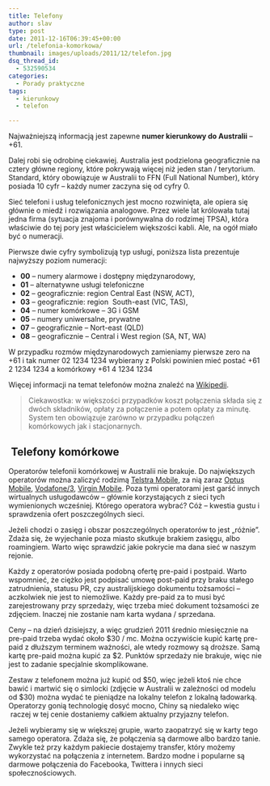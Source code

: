 ```yaml
---
title: Telefony
author: slav
type: post
date: 2011-12-16T06:39:45+00:00
url: /telefonia-komorkowa/
thumbnail: images/uploads/2011/12/telefon.jpg
dsq_thread_id:
  - 532590534
categories:
  - Porady praktyczne
tags:
  - kierunkowy
  - telefon

---
```

Najważniejszą informacją jest zapewne **numer kierunkowy do Australii** &#8211; +61.

Dalej robi się odrobinę ciekawiej. Australia jest podzielona geograficznie na cztery główne regiony, które pokrywają więcej niż jeden stan / terytorium. Standard, który obowiązuje w Australii to FFN (Full National Number), który posiada 10 cyfr &#8211; każdy numer zaczyna się od cyfry 0.

<!--more-->

Sieć telefoni i usług telefonicznych jest mocno rozwinięta, ale opiera się głównie o miedź i rozwiązania analogowe. Przez wiele lat królowała tutaj jedna firma (sytuacja znajoma i porównywalna do rodzimej TPSA), która właściwie do tej pory jest właścicielem większości kabli. Ale, na ogół miało być o numeracji.

Pierwsze dwie cyfry symbolizują typ usługi, poniższa lista prezentuje najwyższy poziom numeracji:

  * **00** &#8211; numery alarmowe i dostępny międzynarodowy,
  * **01** &#8211; alternatywne usługi telefoniczne
  * **02** &#8211; geograficznie: region Central East (NSW, ACT),
  * **03** &#8211; geograficznie: region  South-east (VIC, TAS),
  * **04** &#8211; numer komórkowe &#8211; 3G i GSM
  * **05** &#8211; numery uniwersalne, prywatne
  * **07** &#8211; geograficznie &#8211; Nort-east (QLD)
  * **08** &#8211; geograficznie &#8211; Central i West region (SA, NT, WA)

W przypadku rozmów międzynarodowych zamieniamy pierwsze zero na +61 i tak numer 02 1234 1234 wybierany z Polski powinien mieć postać +61 2 1234 1234 a komórkowy +61 4 1234 1234

Więcej informacji na temat telefonów można znaleźć na <a href="http://en.wikipedia.org/wiki/Telephone_numbers_in_Australia" target="_blank">Wikipedii</a>.

> Ciekawostka: w większości przypadków koszt połączenia składa się z dwóch składników, opłaty za połączenie a potem opłaty za minutę. System ten obowiązuje zarówno w przypadku połączeń komórkowych jak i stacjonarnych.

##  Telefony komórkowe

Operatorów telefonii komórkowej w Australii nie brakuje. Do największych operatorów można zaliczyć rodzimą [Telstra Mobile](http://www.telstra.com.au/mobile/), za nią zaraz [Optus Mobile](https://www.optus.com.au/), [Vodafone/3](http://www.vodafone.com.au), [Virgin Mobile](http://www.virginmobile.com.au/). Poza tymi operatorami jest garść innych wirtualnych usługodawców &#8211; głównie korzystających z sieci tych wymienionych wcześniej. Którego operatora wybrać? Cóż &#8211; kwestia gustu i sprawdzenia ofert poszczególnych sieci.

Jeżeli chodzi o zasięg i obszar poszczególnych operatorów to jest &#8222;różnie&#8221;. Zdaża się, że wyjechanie poza miasto skutkuje brakiem zasięgu, albo roamingiem. Warto więc sprawdzić jakie pokrycie ma dana sieć w naszym rejonie.

Każdy z operatorów posiada podobną ofertę pre-paid i postpaid. Warto wspomnieć, że ciężko jest podpisać umowę post-paid przy braku stałego zatrudnienia, statusu PR, czy australijskiego dokumentu tożsamości &#8211; aczkolwiek nie jest to niemożliwe. Każdy pre-paid za to musi być zarejestrowany przy sprzedaży, więc trzeba mieć dokument tożsamości ze zdjęciem. Inaczej nie zostanie nam karta wydana / sprzedana.

Ceny &#8211; na dzień dzisiejszy, a więc grudzień 2011 średnio miesięcznie na pre-paid trzeba wydać około $30 / mc. Można oczywiście kupić kartę pre-paid z dłuższym terminem ważności, ale wtedy rozmowy są droższe. Samą kartę pre-paid można kupić za $2. Punktów sprzedaży nie brakuje, więc nie jest to zadanie specjalnie skomplikowane.

Zestaw z telefonem można już kupić od $50, więc jeżeli ktoś nie chce bawić i martwić się o simlocki (zdjęcie w Australii w zależności od modelu od $30) można wydać te pieniądze na lokalny telefon z lokalną ładowarką. Operatorzy gonią technologię dosyć mocno, Chiny są niedaleko więc  raczej w tej cenie dostaniemy całkiem aktualny przyjazny telefon.

Jeżeli wybieramy się w większej grupie, warto zaopatrzyć się w karty tego samego operatora. Zdaża się, że połączenia są darmowe albo bardzo tanie. Zwykle też przy każdym pakiecie dostajemy transfer, który możemy wykorzystać na połączenia z internetem. Bardzo modne i popularne są darmowe połączenia do Facebooka, Twittera i innych sieci społecznościowych.